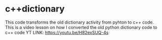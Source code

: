 # c++dictionary
This code transforms the old dictionary activity from pyhton to c++ code.
This is a video lesson on how I converted the old python dictionary code to c++ code
YT LINK: https://youtu.be/H82exSUQ-4s
